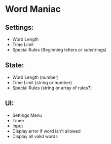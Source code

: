 # Word Maniac

## Settings:
- Word Length
- Time Limit
- Special Rules (Beginning letters or substrings)

## State:
- Word Length (number)
- Time Limit (string or number)
- Special Rules (string or array of rules?)

## UI:
- Settings Menu
- Timer
- Input
- Display error if word isn't allowed
- Display all valid words